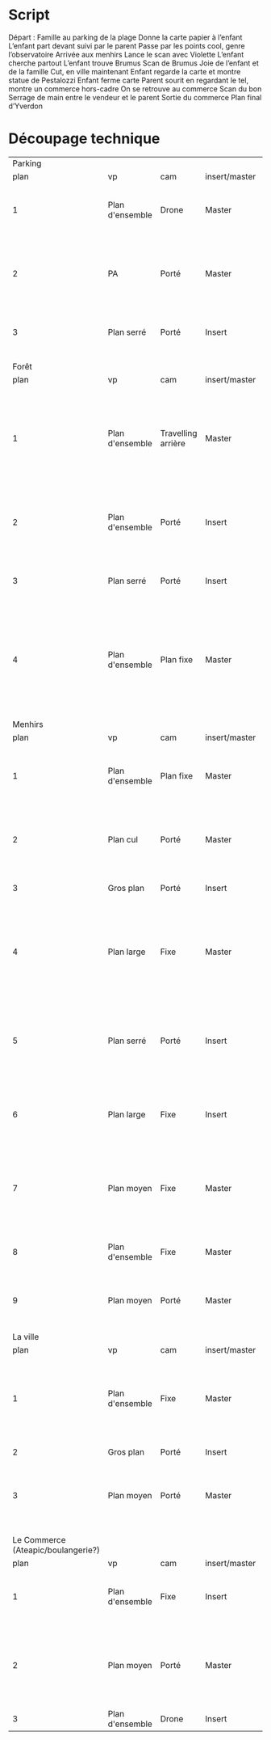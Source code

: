 # Script
Départ :
Famille au parking de la plage
Donne la carte papier à l’enfant
L’enfant part devant suivi par le parent
Passe par les points cool, genre l’observatoire
Arrivée aux menhirs
Lance le scan avec Violette
L’enfant cherche partout
L’enfant trouve Brumus
Scan de Brumus
Joie de l’enfant et de la famille
Cut, en ville maintenant
Enfant regarde la carte et montre statue de Pestalozzi
Enfant ferme carte
Parent sourit en regardant le tel, montre un commerce hors-cadre
On se retrouve au commerce
Scan du bon
Serrage de main entre le vendeur et le parent
Sortie du commerce
Plan final d’Yverdon

# Découpage technique
|                                         |                 |                    |               |                                                                                                                   |      |           |     |
| --------------------------------------- | --------------- | ------------------ | ------------- | ----------------------------------------------------------------------------------------------------------------- | ---- | --------- | --- |
| Parking                                 |                 |                    |               |                                                                                                                   |      |           |     |
| plan                                    | vp              | cam                | insert/master | action                                                                                                            | idem | Important | REF |
| 1                                       | Plan d'ensemble | Drone              | Master        | La voiture arrive sur le parking de la plage et se parque                                                         |      |           |     |
| 2                                       | PA              | Porté              | Master        | Fermeture du coffre, retourné vers l'enfant et donne la carte à l'enfant                                          |      |           |     |
| 3                                       | Plan serré      | Porté              | Insert        | Passage de la carte entre le parent et l'enfant                                                                   |      |           |     |
|                                         |                 |                    |               |                                                                                                                   |      |           |     |
|                                         |                 |                    |               |                                                                                                                   |      |           |     |
| Forêt                                   |                 |                    |               |                                                                                                                   |      |           |     |
| plan                                    | vp              | cam                | insert/master | action                                                                                                            | idem | Important | REF |
| 1                                       | Plan d'ensemble | Travelling arrière | Master        | L'enfant guide le/la parent sur le trajet dans la forêt avec sa carte et est super heureux de faire ça (sautille) |      |           |     |
| 2                                       | Plan d'ensemble | Porté              | Insert        | Le parent montre des trucs depuis la tour d'observation à son enfant                                              |      |           |     |
| 3                                       | Plan serré      | Porté              | Insert        | Plan depuis l'épaule du parent qui montre des trucs                                                               |      |           |     |
| 4                                       | Plan d'ensemble | Plan fixe          | Master        | L'enfant guide le/la parent sur le trajet dans la forêt avec sa carte et est super heureux de faire ça (sautille) |      |           |     |
|                                         |                 |                    |               |                                                                                                                   |      |           |     |
|                                         |                 |                    |               |                                                                                                                   |      |           |     |
| Menhirs                                 |                 |                    |               |                                                                                                                   |      |           |     |
| plan                                    | vp              | cam                | insert/master | action                                                                                                            | idem | Important | REF |
| 1                                       | Plan d'ensemble | Plan fixe          | Master        | Menhirs au premier plan, l'enfant et son parent arrivent en courant                                               |      |           |     |
| 2                                       | Plan cul        | Porté              | Master        | Plan depuis le cul du parent qui voit le code qr et va le scaner                                                  |      |           |     |
| 3                                       | Gros plan       | Porté              | Insert        | Gros plan sur le code QR avec violette                                                                            |      |           |     |
| 4                                       | Plan large      | Fixe               | Master        | Le parent se mets au niveau de l'enfant et lui dit qqch à l'oreille, l'enfant sourit et part en courant           |      |           |     |
| 5                                       | Plan serré      | Porté              | Insert        | Plan shaky de l'enfant qui court partout, recherche sur, sous, à côté des menhirs                                 |      |           |     |
| 6                                       | Plan large      | Fixe               | Insert        | L'enfant qui court partout, recherche sur, sous, à côté des menhirs                                               |      |           |     |
| 7                                       | Plan moyen      | Fixe               | Master        | Plan fixe avec le qr de brumus, on voit l'enfant apparaître et mettre sa main sur le code                         |      |           |     |
| 8                                       | Plan d'ensemble | Fixe               | Master        | L'enfant appel son parent qui accourt                                                                             |      |           |     |
| 9                                       | Plan moyen      | Porté              | Master        | Le parent prend son enfant dans les bras et le fait tournoyer                                                     |      |           |     |
|                                         |                 |                    |               |                                                                                                                   |      |           |     |
| La ville                                |                 |                    |               |                                                                                                                   |      |           |     |
| plan                                    | vp              | cam                | insert/master | action                                                                                                            | idem | Important | REF |
| 1                                       | Plan d'ensemble | Fixe               | Master        | Premier plan la statue Pestalozzi, la famille arrive devant et l'enfant a la carte dans la main                   |      |           |     |
| 2                                       | Gros plan       | Porté              | Insert        | Insert sur la carte                                                                                               |      |           |     |
| 3                                       | Plan moyen      | Porté              | Master        | Enfant regarde la carte et pointe quelque chose                                                                   |      |           |     |
|                                         |                 |                    |               |                                                                                                                   |      |           |     |
|                                         |                 |                    |               |                                                                                                                   |      |           |     |
| Le Commerce  <br>(Ateapic/boulangerie?) |                 |                    |               |                                                                                                                   |      |           |     |
| plan                                    | vp              | cam                | insert/master | action                                                                                                            | idem | Important | REF |
| 1                                       | Plan d'ensemble | Fixe               | Insert        | Vue du magasin, le parent rentre dans le champ                                                                    |      |           |     |
| 2                                       | Plan moyen      | Porté              | Master        | Plan sur l'employé arrivée dans le champs du parent, montre son tel puis serre la main                            |      |           |     |
| 3                                       | Plan d'ensemble | Drone              | Insert        | Vue aérienne d'Yverdon                                                                                            |      |           |     |